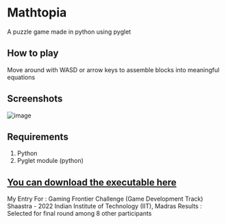 # Mathtopia  
A puzzle game made in python using pyglet

## How to play  
Move around with WASD or arrow keys to assemble blocks into meaningful equations

## Screenshots
![image](https://user-images.githubusercontent.com/59739923/147776775-3c87c637-d959-4999-8747-24b701a98629.png)

## Requirements  
1) Python
2) Pyglet module (python)

## [You can download the executable here](https://saphereye.itch.io/mathtopia)

My Entry For : Gaming Frontier Challenge (Game Development Track) Shaastra - 2022 Indian Institute of Technology (IIT), Madras
Results : Selected for final round among 8 other participants

